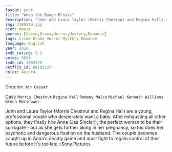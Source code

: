 ```yaml
---
layout: post
title: "When the Bough Breaks"
description: "John and Laura Taylor (Morris Chestnut and Regina Hall) are a young, professional couple who desperately want a baby. After exhausting all other options, they finally hire Anna (Jaz Sinclair), the perfect woman to be their surrogate - but as she gets further along in her pregnancy, so too does her psychotic and dangerous fixation on the husband. The couple becomes caught up in Anna's deadly game and must fight to regain control of thei.."
img: 1389139.jpg
kind: movie
genres: [Crime,Drama,Horror,Mystery,Romance]
tags: Crime Drama Horror Mystery Romance 
language: English
year: 2016
imdb_rating: 5.1
votes: 5589
imdb_id: 1389139
netflix_id: 80103337
color: 4ecdc4
---
```

Director: `Jon Cassar`  

Cast: `Morris Chestnut` `Regina Hall` `Romany Malco` `Michael Kenneth Williams` `Glenn Morshower` 

John and Laura Taylor (Morris Chestnut and Regina Hall) are a young, professional couple who desperately want a baby. After exhausting all other options, they finally hire Anna (Jaz Sinclair), the perfect woman to be their surrogate - but as she gets further along in her pregnancy, so too does her psychotic and dangerous fixation on the husband. The couple becomes caught up in Anna's deadly game and must fight to regain control of their future before it's too late.::Sony Pictures